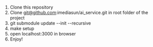 1) Clone this repository
2) Clone git@github.com:imediasun/ai_service.git in root folder of the project
3) git submodule update --init --recursive
4) make setup
5) open localhost:3000 in browser
6) Enjoy!
